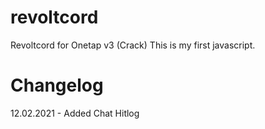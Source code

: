 # revoltcord
Revoltcord for Onetap v3 (Crack)
This is my first javascript.
# Changelog
12.02.2021 - Added Chat Hitlog
